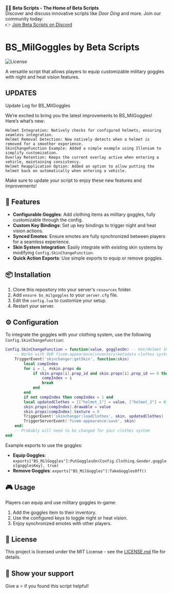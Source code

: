 🚪💥 **Beta Scripts - The Home of Beta Scripts**  
Discover and discuss innovative scripts like *Door Ding* and more. Join our community today:  
👉 [Join Beta Scripts on Discord](https://discord.gg/D36ZXnKr2H)  


# BS_MilGoggles by Beta Scripts

![License](https://img.shields.io/badge/license-MIT-blue.svg)

A versatile script that allows players to equip customizable military goggles with night and heat vision features.

## UPDATES

 Update Log for BS_MilGoggles 

We’re excited to bring you the latest improvements to BS_MilGoggles! Here’s what’s new:

    Helmet Integration: Natively checks for configured helmets, ensuring seamless integration.
    Helmet Removal Detection: Now natively detects when a helmet is removed for a smoother experience.
    SkinChangeFunction Example: Added a simple example using Illenium to simplify customization.
    Overlay Retention: Keeps the current overlay active when entering a vehicle, maintaining consistency.
    Helmet Reapplication Option: Added an option to allow putting the helmet back on automatically when entering a vehicle.

Make sure to update your script to enjoy these new features and improvements!

## 🌟 Features

- **Configurable Goggles**: Add clothing items as military goggles, fully customizable through the config.
- **Custom Key Bindings**: Set up key bindings to trigger night and heat vision actions.
- **Synced Emotes**: Ensure emotes are fully synchronized between players for a seamless experience.
- **Skin System Integration**: Easily integrate with existing skin systems by modifying `Config.SkinChangeFunction`.
- **Quick Action Exports**: Use simple exports to equip or remove goggles.

## 📦 Installation

1. Clone this repository into your server's `resources` folder.
2. Add `ensure bs_milgoggles` to your `server.cfg` file.
3. Edit the `config.lua` to customize your setup.
4. Restart your server.

## ⚙️ Configuration

To integrate the goggles with your clothing system, use the following `Config.SkinChangeFunction`:

```lua
Config.SkinChangeFunction = function(value, gogglesOn) -- Hat/Helmet Skin ID, Goggles On Check
    -- Works with OUR fivem-appearance/inventory/metadata clothes system
    TriggerEvent('skinchanger:getSkin', function(skin)
        local compIndex
        for i = 1, #skin.props do 
            if skin.props[i].prop_id and skin.props[i].prop_id == 0 then 
                compIndex = i 
                break 
            end 
        end
        if not compIndex then compIndex = 1 end
        local updatedClothes = {["helmet_1"] = value, ["helmet_2"] = 0}
        skin.props[compIndex].drawable = value
        skin.props[compIndex].texture = 0
        TriggerEvent('skinchanger:loadClothes', skin, updatedClothes)
        TriggerServerEvent('fivem-appearance:save', skin)
    end)
    -- Probably will need to be changed for your clothes system
end
```

Example exports to use the goggles:

- **Equip Goggles**: `exports["BS_MilGoggles"]:PutGogglesOn(Config.Clothing.Gender.goggles[gogglesKey], true)`
- **Remove Goggles**: `exports["BS_MilGoggles"]:TakeGogglesOff()`

## 🎮 Usage

Players can equip and use military goggles in-game:

1. Add the goggles item to their inventory.
2. Use the configured keys to toggle night or heat vision.
3. Enjoy synchronized emotes with other players.

## 📝 License

This project is licensed under the MIT License - see the [LICENSE.md](LICENSE.md) file for details.

## 👏 Show your support

Give a ⭐️ if you found this script helpful!
